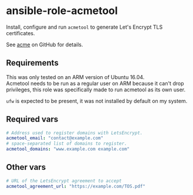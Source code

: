 # ansible-role-acmetool
Install, configure and run `acmetool` to generate Let's Encrypt TLS certificates.

See [acme](https://github.com/hlandau/acme) on GitHub for details.

## Requirements
This was only tested on an ARM version of Ubuntu 16.04.  
Acmetool needs to be run as a regular user on ARM because it can't drop
privileges, this role was specifically made to run acmetool as its own user.

`ufw` is expected to be present, it was not installed by default on my system.

## Required vars
```yaml
# Address used to register domains with LetsEncrypt.
acmetool_email: "contact@example.com"
# space-separated list of domains to register.
acmetool_domains: "www.example.com example.com"
```

## Other vars
```yaml
# URL of the LetsEncrypt agreement to accept
acmetool_agreement_url: "https://example.com/TOS.pdf"
```
